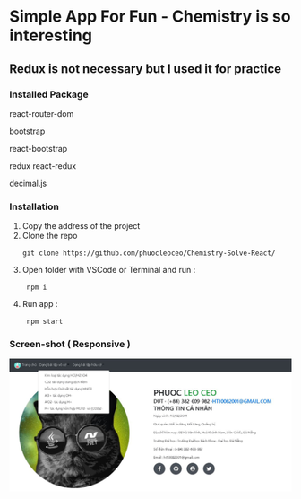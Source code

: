 # Simple App For Fun - Chemistry is so interesting

## Redux is not necessary but I used it for practice

### Installed Package
react-router-dom

bootstrap

react-bootstrap

redux react-redux

decimal.js

### Installation

1. Copy the address of the project
2. Clone the repo
   ```
   git clone https://github.com/phuocleoceo/Chemistry-Solve-React/
   ```
3. Open folder with VSCode or Terminal and run :
   ```
    npm i
   ```
4. Run app :
   ```
    npm start
   ```

### Screen-shot ( Responsive )
<img src="https://raw.githubusercontent.com/phuocleoceo/Chemistry-Solve-React/master/Capture.JPG"  alt="HP">